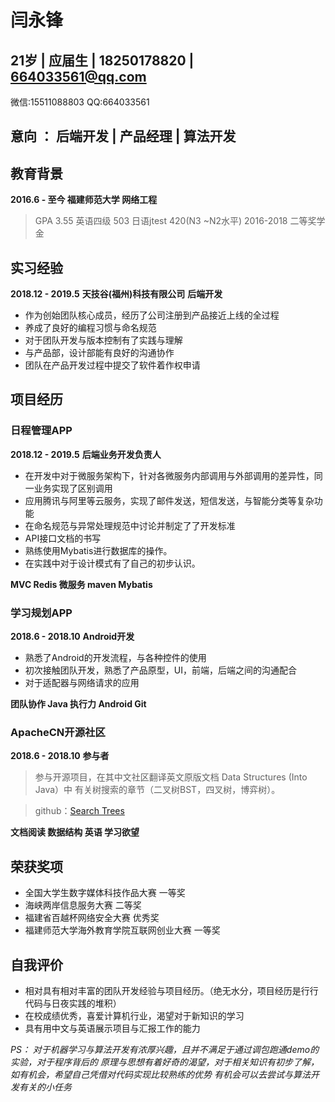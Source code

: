 # 闫永锋

## 21岁 | 应届生 | 18250178820 | 664033561@qq.com 
   微信:15511088803  QQ:664033561

## 意向 ： 后端开发 | 产品经理 | 算法开发 

## 教育背景

**2016.6 - 至今  福建师范大学 网络工程**


> GPA 3.55	英语四级 503		日语jtest 420(N3 ~N2水平)   2016-2018 二等奖学金

## 实习经验
**2018.12 - 2019.5**      **天技谷(福州)科技有限公司**		**后端开发**

* 作为创始团队核心成员，经历了公司注册到产品接近上线的全过程
* 养成了良好的编程习惯与命名规范
* 对于团队开发与版本控制有了实践与理解
* 与产品部，设计部能有良好的沟通协作
* 团队在产品开发过程中提交了软件着作权申请

## 项目经历
### 日程管理APP
**2018.12 - 2019.5**      		**后端业务开发负责人**

* 在开发中对于微服务架构下，针对各微服务内部调用与外部调用的差异性，同一业务实现了区别调用
* 应用腾讯与阿里等云服务，实现了邮件发送，短信发送，与智能分类等复杂功能
* 在命名规范与异常处理规范中讨论并制定了了开发标准
* API接口文档的书写
* 熟练使用Mybatis进行数据库的操作。
* 在实践中对于设计模式有了自己的初步认识。

**MVC Redis 微服务 maven Mybatis**

### 学习规划APP
**2018.6 - 2018.10**      		 **Android开发**

* 熟悉了Android的开发流程，与各种控件的使用
* 初次接触团队开发，熟悉了产品原型，UI，前端，后端之间的沟通配合
* 对于适配器与网络请求的应用

**团队协作 Java 执行力 Android Git**

### ApacheCN开源社区
**2018.6 - 2018.10**      		 **参与者**

> 参与开源项目，在其中文社区翻译英文原版文档 Data Structures (Into Java）中
有关树搜索的章节（二叉树BST，四叉树，博弈树）。

> github：[Search Trees](https://github.com/apachecn/cs61b-textbook-zh/blob/master/zh/6.md)

**文档阅读 数据结构 英语 学习欲望**

## 荣获奖项

* 全国大学生数字媒体科技作品大赛 一等奖
* 海峡两岸信息服务大赛 二等奖
* 福建省百越杯网络安全大赛 优秀奖
* 福建师范大学海外教育学院互联网创业大赛 一等奖 

## 自我评价

* 相对具有相对丰富的团队开发经验与项目经历。（绝无水分，项目经历是行行代码与日夜实践的堆积）
* 在校成绩优秀，喜爱计算机行业，渴望对于新知识的学习 
* 具有用中文与英语展示项目与汇报工作的能力 

*PS： 对于机器学习与算法开发有浓厚兴趣，且并不满足于通过调包跑通demo的实验，对于程序背后的
原理与思想有着好奇的渴望，对于相关知识有初步了解，如有机会，希望自己凭借对代码实现比较熟练的优势
有机会可以去尝试与算法开发有关的小任务*



